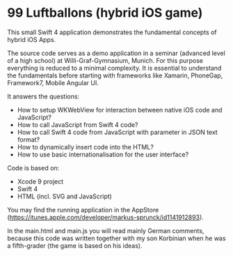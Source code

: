 # 99 Luftballons (hybrid iOS game)

This small Swift 4 application demonstrates the fundamental concepts of hybrid iOS Apps. 

The source code serves as a demo application in a seminar (advanced level of a high school) at Willi-Graf-Gymnasium, Munich. For this purpose everything is reduced to a minimal complexity. It is essential to understand the fundamentals before starting with frameworks like Xamarin, PhoneGap, Framework7, Mobile Angular UI.    

It answers the questions: 
- How to setup WKWebView for interaction between native iOS code and JavaScript?
- How to call JavaScript from Swift 4 code?
- How to call Swift 4 code from JavaScript with parameter in JSON text format?
- How to dynamically insert code into the HTML?
- How to use basic internationalisation for the user interface?

Code is based on: 
- Xcode 9 project 
- Swift 4
- HTML (incl. SVG and JavaScript)

You may find the running application in the AppStore (https://itunes.apple.com/developer/markus-sprunck/id1141912893).

In the main.html and main.js you will read mainly German comments, because this code was written together with my son Korbinian when he was a fifth-grader (the game is based on his ideas).

